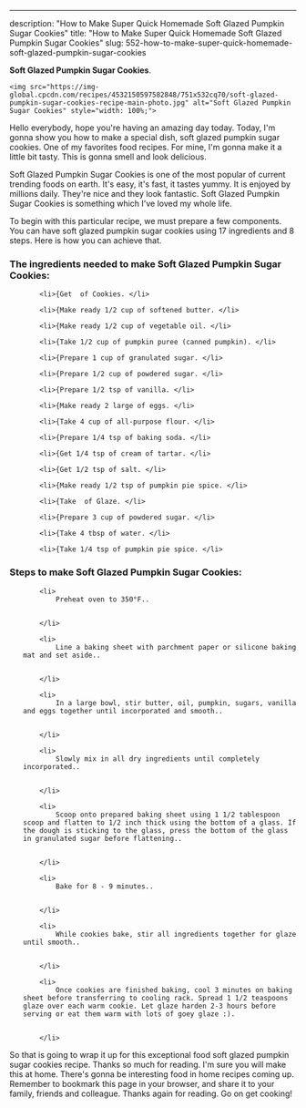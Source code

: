 ---
description: "How to Make Super Quick Homemade Soft Glazed Pumpkin Sugar Cookies"
title: "How to Make Super Quick Homemade Soft Glazed Pumpkin Sugar Cookies"
slug: 552-how-to-make-super-quick-homemade-soft-glazed-pumpkin-sugar-cookies

<p>
	<strong>Soft Glazed Pumpkin Sugar Cookies</strong>. 
	
</p>
<p>
	
	<img src="https://img-global.cpcdn.com/recipes/4532150597582848/751x532cq70/soft-glazed-pumpkin-sugar-cookies-recipe-main-photo.jpg" alt="Soft Glazed Pumpkin Sugar Cookies" style="width: 100%;">
	
	
</p>
<p>
	Hello everybody, hope you're having an amazing day today. Today, I'm gonna show you how to make a special dish, soft glazed pumpkin sugar cookies. One of my favorites food recipes. For mine, I'm gonna make it a little bit tasty. This is gonna smell and look delicious.
</p>
	
<p>
	Soft Glazed Pumpkin Sugar Cookies is one of the most popular of current trending foods on earth. It's easy, it's fast, it tastes yummy. It is enjoyed by millions daily. They're nice and they look fantastic. Soft Glazed Pumpkin Sugar Cookies is something which I've loved my whole life.
</p>
<p>
	
</p>

<p>
To begin with this particular recipe, we must prepare a few components. You can have soft glazed pumpkin sugar cookies using 17 ingredients and 8 steps. Here is how you can achieve that.
</p>

<h3>The ingredients needed to make Soft Glazed Pumpkin Sugar Cookies:</h3>

<ol>
	
		<li>{Get  of Cookies. </li>
	
		<li>{Make ready 1/2 cup of softened butter. </li>
	
		<li>{Make ready 1/2 cup of vegetable oil. </li>
	
		<li>{Take 1/2 cup of pumpkin puree (canned pumpkin). </li>
	
		<li>{Prepare 1 cup of granulated sugar. </li>
	
		<li>{Prepare 1/2 cup of powdered sugar. </li>
	
		<li>{Prepare 1/2 tsp of vanilla. </li>
	
		<li>{Make ready 2 large of eggs. </li>
	
		<li>{Take 4 cup of all-purpose flour. </li>
	
		<li>{Prepare 1/4 tsp of baking soda. </li>
	
		<li>{Get 1/4 tsp of cream of tartar. </li>
	
		<li>{Get 1/2 tsp of salt. </li>
	
		<li>{Make ready 1/2 tsp of pumpkin pie spice. </li>
	
		<li>{Take  of Glaze. </li>
	
		<li>{Prepare 3 cup of powdered sugar. </li>
	
		<li>{Take 4 tbsp of water. </li>
	
		<li>{Take 1/4 tsp of pumpkin pie spice. </li>
	
</ol>
<p>
	
</p>

<h3>Steps to make Soft Glazed Pumpkin Sugar Cookies:</h3>

<ol>
	
		<li>
			Preheat oven to 350°F..
			
			
		</li>
	
		<li>
			Line a baking sheet with parchment paper or silicone baking mat and set aside..
			
			
		</li>
	
		<li>
			In a large bowl, stir butter, oil, pumpkin, sugars, vanilla and eggs together until incorporated and smooth..
			
			
		</li>
	
		<li>
			Slowly mix in all dry ingredients until completely incorporated..
			
			
		</li>
	
		<li>
			Scoop onto prepared baking sheet using 1 1/2 tablespoon scoop and flatten to 1/2 inch thick using the bottom of a glass. If the dough is sticking to the glass, press the bottom of the glass in granulated sugar before flattening..
			
			
		</li>
	
		<li>
			Bake for 8 - 9 minutes..
			
			
		</li>
	
		<li>
			While cookies bake, stir all ingredients together for glaze until smooth..
			
			
		</li>
	
		<li>
			Once cookies are finished baking, cool 3 minutes on baking sheet before transferring to cooling rack. Spread 1 1/2 teaspoons glaze over each warm cookie. Let glaze harden 2-3 hours before serving or eat them warm with lots of goey glaze :).
			
			
		</li>
	
</ol>

<p>
	
</p>

<p>
	So that is going to wrap it up for this exceptional food soft glazed pumpkin sugar cookies recipe. Thanks so much for reading. I'm sure you will make this at home. There's gonna be interesting food in home recipes coming up. Remember to bookmark this page in your browser, and share it to your family, friends and colleague. Thanks again for reading. Go on get cooking!
</p>
